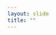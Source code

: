 ```yaml
---
layout: slide
title: ""
---
```


<section data-background-image="assets/images/Slide05.png" data-background-size="70%" data-background-position="center"/>